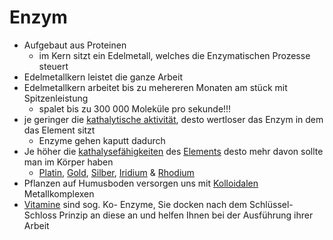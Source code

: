 # Enzym
- Aufgebaut aus Proteinen							
	- im Kern sitzt ein Edelmetall, welches die Enzymatischen Prozesse steuert
- Edelmetallkern leistet die ganze Arbeit
- Edelmetallkern arbeitet bis zu mehereren Monaten am stück mit Spitzenleistung
	- spalet bis zu 300 000 Moleküle pro sekunde!!!
- je geringer die [kathalytische aktivität](Kathalytisch%20aktives%20Metall.md), desto wertloser das Enzym in dem das Element sitzt
	- Enzyme gehen kaputt dadurch
- Je höher die [kathalysefähigkeiten](Kathalytisch%20aktives%20Metall.md) des [Elements](../Stoffe/Datenbank_Elemente_Des_Periodensystems/DB%20Elements.md#Datenbank%20-%20Elemente%20des%20Periodensystems) desto mehr davon sollte man im Körper haben
	- [Platin](../Stoffe/Datenbank_Elemente_Des_Periodensystems/Platin.md), [Gold](../Stoffe/Datenbank_Elemente_Des_Periodensystems/Gold.md), [Silber](../Stoffe/Datenbank_Elemente_Des_Periodensystems/Silber.md),  [Iridium](../Stoffe/Datenbank_Elemente_Des_Periodensystems/Iridium.md) & [Rhodium](../Stoffe/Datenbank_Elemente_Des_Periodensystems/Rhodium.md)
- Pflanzen auf Humusboden versorgen uns mit [Kolloidalen](Kolloid.md) Metallkomplexen
- [Vitamine](../Stoffe/wichtige%20Verbindungen/Vitamine/Vitamine.md) sind sog. Ko- Enzyme, Sie docken nach dem Schlüssel- Schloss Prinzip an diese an und helfen Ihnen bei der Ausführung ihrer Arbeit